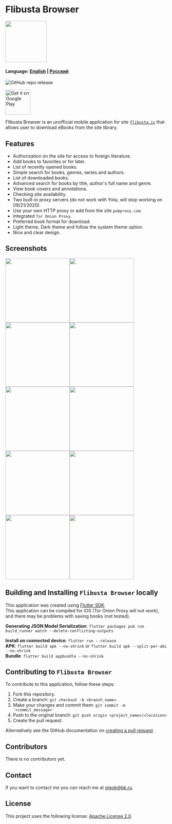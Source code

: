 # Flibusta Browser

<img src="https://user-images.githubusercontent.com/8808766/89461752-16176980-d775-11ea-8920-2aec94c1524c.png" width ="128"/>

#### Language: [English](README_en.md) | [Русский](README.md)

![GitHub repo release](https://img.shields.io/github/v/release/utopicnarwhal/flibusta-mobile)

<a href='https://play.google.com/store/apps/details?id=ru.utopicnarwhal.flibustabrowser&pcampaignid=pcampaignidMKT-Other-global-all-co-prtnr-py-PartBadge-Mar2515-1'><img alt='Get it on Google Play' height="78px" src='https://play.google.com/intl/en_us/badges/static/images/badges/en_badge_web_generic.png'/></a>

Flibusta Browser is an unofficial mobile application for site [`flibusta.is`](https://flibusta.is) that allows user to download eBooks from the site library.

## Features

* Authorization on the site for access to foreign literature.
* Add books to favorites or for later.
* List of recently opened books.
* Simple search for books, genres, series and authors.
* List of downloaded books.
* Advanced search for books by title, author's full name and genre.
* View book covers and annotations.
* Checking site availability.
* Two built-in proxy servers (do not work with Yota, will stop working on 09/21/2020).
* Use your own HTTP proxy or add from the site `pubproxy.com`.
* Integrated `Tor Onion Proxy`.
* Preferred book format for download.
* Light theme, Dark theme and follow the system theme option.
* Nice and clear design.

## Screenshots

<img src="https://user-images.githubusercontent.com/8808766/89352805-b8741600-d6bd-11ea-8267-17a19bb52156.jpg" width ="200"/><img src="https://user-images.githubusercontent.com/8808766/89352816-bb6f0680-d6bd-11ea-89e5-7da313650763.jpg" width ="200"/><img src="https://user-images.githubusercontent.com/8808766/89352804-b8741600-d6bd-11ea-8bd4-2978a53163e4.jpg" width ="200"/><img src="https://user-images.githubusercontent.com/8808766/89352806-b90cac80-d6bd-11ea-93c1-23f7e6cfa57a.jpg" width ="200"/><img src="https://user-images.githubusercontent.com/8808766/89352815-bad67000-d6bd-11ea-8381-dc0846cf7161.jpg" width ="200"/><img src="https://user-images.githubusercontent.com/8808766/89352810-b9a54300-d6bd-11ea-9b3f-9f893b3d6179.jpg" width ="200"/><img src="https://user-images.githubusercontent.com/8808766/89352817-bb6f0680-d6bd-11ea-96b6-22b1baac0def.jpg" width ="200"/><img src="https://user-images.githubusercontent.com/8808766/89352813-ba3dd980-d6bd-11ea-99ab-0ff08f44053a.jpg" width ="200"/><img src="https://user-images.githubusercontent.com/8808766/89352811-b9a54300-d6bd-11ea-8af4-3346654bcb3f.jpg" width ="200"/><img src="https://user-images.githubusercontent.com/8808766/89352803-b742e900-d6bd-11ea-8e75-58015540f304.jpg" width ="200"/>

## Building and Installing `Flibusta Browser` locally

This application was created using [Flutter SDK](https://flutter.dev).  
This application can be compiled for iOS (Tor Onion Proxy will not work), and there may be problems with saving books (not tested).

**Generating JSON Model Serialization**: `flutter packages pub run build_runner watch --delete-conflicting-outputs`

**Install on connected device**: `flutter run --release`  
**APK**: `flutter build apk --no-shrink` or `flutter build apk --split-per-abi --no-shrink`  
**Bundle**: `flutter build appbundle --no-shrink`  

## Contributing to `Flibusta Browser`

To contribute to this application, follow these steps:

1. Fork this repository.
2. Create a branch: `git checkout -b <branch_name>`.
3. Make your changes and commit them: `git commit -m '<commit_message>'`
4. Push to the original branch: `git push origin <project_name>/<location>`
5. Create the pull request.

Alternatively see the GitHub documentation on [creating a pull request](https://help.github.com/en/github/collaborating-with-issues-and-pull-requests/creating-a-pull-request).

## Contributors

There is no contributors yet.

## Contact

If you want to contact me you can reach me at <gigok@bk.ru>.

## License

This project uses the following license: [Apache License 2.0](<LICENSE>).
